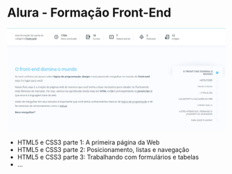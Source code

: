 # Alura - Formação Front-End

[![Caption](https://raw.githubusercontent.com/andreadcsousa/alura_frontend/main/screenshot.jpg)](https://www.alura.com.br/formacao-front-end)

- HTML5 e CSS3 parte 1: A primeira página da Web
- HTML5 e CSS3 parte 2: Posicionamento, listas e navegação
- HTML5 e CSS3 parte 3: Trabalhando com formulários e tabelas
- ...
